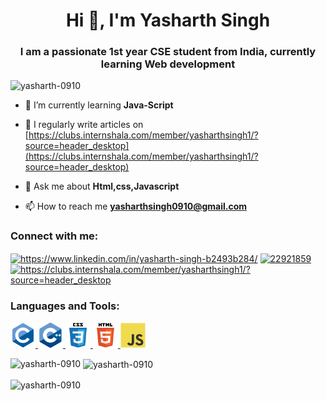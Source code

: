 <h1 align="center">Hi 👋, I'm Yasharth Singh</h1>
<h3 align="center">I am a passionate 1st year CSE student from India, currently learning Web development</h3>

<p align="left"> <img src="https://komarev.com/ghpvc/?username=yasharth-0910&label=Profile%20views&color=0e75b6&style=flat" alt="yasharth-0910" /> </p>

- 🌱 I’m currently learning **Java-Script**

- 📝 I regularly write articles on [https://clubs.internshala.com/member/yasharthsingh1/?source=header_desktop](https://clubs.internshala.com/member/yasharthsingh1/?source=header_desktop)

- 💬 Ask me about **Html,css,Javascript**

- 📫 How to reach me **yasharthsingh0910@gmail.com**

<h3 align="left">Connect with me:</h3>
<p align="left">
<a href="https://linkedin.com/in/https://www.linkedin.com/in/yasharth-singh-b2493b284/" target="blank"><img align="center" src="https://raw.githubusercontent.com/rahuldkjain/github-profile-readme-generator/master/src/images/icons/Social/linked-in-alt.svg" alt="https://www.linkedin.com/in/yasharth-singh-b2493b284/" height="30" width="40" /></a>
<a href="https://stackoverflow.com/users/22921859" target="blank"><img align="center" src="https://raw.githubusercontent.com/rahuldkjain/github-profile-readme-generator/master/src/images/icons/Social/stack-overflow.svg" alt="22921859" height="30" width="40" /></a>
<a href="/https://clubs.internshala.com/member/yasharthsingh1/?source=header_desktop" target="blank"><img align="center" src="https://raw.githubusercontent.com/rahuldkjain/github-profile-readme-generator/master/src/images/icons/Social/rss.svg" alt="https://clubs.internshala.com/member/yasharthsingh1/?source=header_desktop" height="30" width="40" /></a>
</p>

<h3 align="left">Languages and Tools:</h3>
<p align="left"> <a href="https://www.cprogramming.com/" target="_blank" rel="noreferrer"> <img src="https://raw.githubusercontent.com/devicons/devicon/master/icons/c/c-original.svg" alt="c" width="40" height="40"/> </a> <a href="https://www.w3schools.com/cpp/" target="_blank" rel="noreferrer"> <img src="https://raw.githubusercontent.com/devicons/devicon/master/icons/cplusplus/cplusplus-original.svg" alt="cplusplus" width="40" height="40"/> </a> <a href="https://www.w3schools.com/css/" target="_blank" rel="noreferrer"> <img src="https://raw.githubusercontent.com/devicons/devicon/master/icons/css3/css3-original-wordmark.svg" alt="css3" width="40" height="40"/> </a> <a href="https://www.w3.org/html/" target="_blank" rel="noreferrer"> <img src="https://raw.githubusercontent.com/devicons/devicon/master/icons/html5/html5-original-wordmark.svg" alt="html5" width="40" height="40"/> </a> <a href="https://developer.mozilla.org/en-US/docs/Web/JavaScript" target="_blank" rel="noreferrer"> <img src="https://raw.githubusercontent.com/devicons/devicon/master/icons/javascript/javascript-original.svg" alt="javascript" width="40" height="40"/> </a> </p>

<p><img align="left" src="https://github-readme-stats.vercel.app/api/top-langs?username=yasharth-0910&show_icons=true&locale=en&layout=compact" alt="yasharth-0910" /></p>

<p>&nbsp;<img align="center" src="https://github-readme-stats.vercel.app/api?username=yasharth-0910&show_icons=true&locale=en" alt="yasharth-0910" /></p>

<p><img align="center" src="https://github-readme-streak-stats.herokuapp.com/?user=yasharth-0910&" alt="yasharth-0910" /></p>

